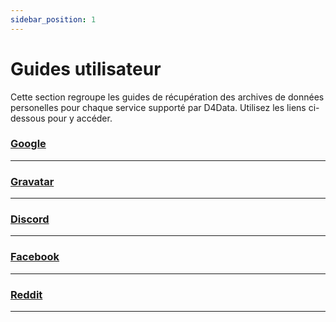 ```yaml
---
sidebar_position: 1
---
```


# Guides utilisateur

Cette section regroupe les guides de récupération des archives de données personelles pour chaque service supporté par D4Data. Utilisez les liens ci-dessous pour y accéder.

### [Google](https://docs.d4data.org/docs/user-docs/google-guide)
---

### [Gravatar](https://docs.d4data.org/docs/user-docs/gravatar-guide)
---

### [Discord](https://docs.d4data.org/docs/user-docs/discord-guide)
---

### [Facebook](https://docs.d4data.org/docs/user-docs/facebook-guide)
---

### [Reddit](https://docs.d4data.org/docs/user-docs/reddit-guide)
---

